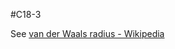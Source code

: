 #C18-3 

See [van der Waals radius - Wikipedia](https://en.wikipedia.org/wiki/Van_der_Waals_radius)
